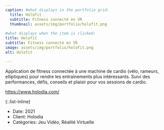 ```yaml
---
caption: #what displays in the portfolio grid:
  title: Holofit
  subtitle: Fitness connecté en VR
  thumbnail: assets/img/portfolio/holofit.png
  
#what displays when the item is clicked:
title: Holofit
subtitle: Fitness connecté en VR
image: assets/img/portfolio/holofit.png
alt: Holofit

---
```

Application de fitness connectée à une machine de cardio (vélo, rameurs, elliptiques) pour rendre les entrainements plus intéressants.
Suivi des performances, défis, conseils et plaisir pour vos sessions de cardio.

<a href="https://www.holodia.com/">https://www.holodia.com/</a>

{:.list-inline} 
- Date: 2021
- Client: Holodia
- Catégories: Jeu Vidéo, Réalité Virtuelle
